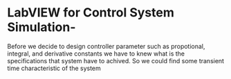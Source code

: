 # LabVIEW for Control System Simulation-
Before we decide to design controller parameter such as propotional, integral, and derivative constants we have to knew what is the specifications that system have to achived. So we could find some transient time characteristic of the system 
